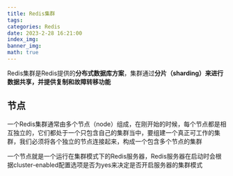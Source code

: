 ```yaml
---
title: Redis集群
tags: 
categories: Redis
date: 2023-2-28 16:21:00
index_img: 
banner_img: 
math: true
---
```


Redis集群是Redis提供的**分布式数据库方案**，集群通过**分片（sharding）**来进行数据共享，并提供**复制和故障转移功能**

## 节点

一个Redis集群通常由多个节点（node）组成，在刚开始的时候，每个节点都是相互独立的，它们都处于一个只包含自己的集群当中，要组建一个真正可工作的集群，我们必须将各个独立的节点连接起来，构成一个包含多个节点的集群

一个节点就是一个运行在集群模式下的Redis服务器，Redis服务器在启动时会根据cluster-enabled配置选项是否为yes来决定是否开启服务器的集群模式

